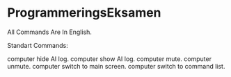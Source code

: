 # ProgrammeringsEksamen
 
All Commands Are In English.

Standart Commands:
  
computer hide AI log.
computer show AI log.
computer mute.
computer unmute.
computer switch to main screen.
computer switch to command list.
